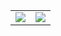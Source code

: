 <table> 
  <tr style="border:0px">
    <td>
      <img align="center" src="https://github-readme-stats-sigma-five.vercel.app/api?username=riga&show_icons=true&count_private=true&include_all_commits=true&hide_title=true&hide_border=true&theme=nord" />
    </td>
    <td>
      <img align="center" src="https://github-readme-stats.vercel.app/api/top-langs/?username=riga&layout=compact&hide_border=true&theme=nord" />
    </td>
  </tr>
</table>
